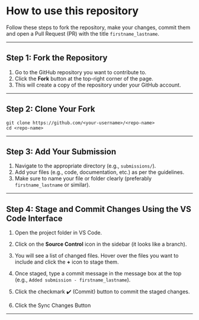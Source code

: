 

# How to use this repository

Follow these steps to fork the repository, make your changes, commit them and open a Pull Request (PR) with the title `firstname_lastname`.

---

## Step 1: Fork the Repository

1. Go to the GitHub repository you want to contribute to.
2. Click the **Fork** button at the top-right corner of the page.
3. This will create a copy of the repository under your GitHub account.

---

## Step 2: Clone Your Fork

```
git clone https://github.com/<your-username>/<repo-name>
cd <repo-name>
```
---

## Step 3: Add Your Submission

1. Navigate to the appropriate directory (e.g., `submissions/`).
2. Add your files (e.g., code, documentation, etc.) as per the guidelines.
3. Make sure to name your file or folder clearly (preferably `firstname_lastname` or similar).

---

## Step 4: Stage and Commit Changes Using the VS Code Interface

1. Open the project folder in VS Code.


2. Click on the **Source Control** icon in the sidebar (it looks like a branch).

3. You will see a list of changed files. Hover over the files you want to include and click the **+** icon to stage them.

4. Once staged, type a commit message in the message box at the top (e.g., `Added submission - firstname_lastname`).

5. Click the checkmark ✔️ (Commit) button to commit the staged changes.

6. Click the Sync Changes Button
---


